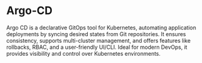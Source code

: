 # Argo-CD
Argo CD is a declarative GitOps tool for Kubernetes, automating application deployments by syncing desired states from Git repositories. It ensures consistency, supports multi-cluster management, and offers features like rollbacks, RBAC, and a user-friendly UI/CLI. Ideal for modern DevOps, it provides visibility and control over Kubernetes environments.
